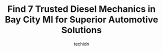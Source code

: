 ---
layout: ampstory
image: https://images.unsplash.com/photo-1632275227519-5a515f53272d?ixlib=rb-4.0.3&ixid=MnwxMjA3fDB8MHxwaG90by1wYWdlfHx8fGVufDB8fHx8&auto=format&fit=crop&w=640&h=853&q=80
author: techidn
featured: false
description: Looking for reliable and skilled Diesel Mechanic in Bay City MI, USA? Your search ends here with the 7 best Diesel Mechanic in town. With their expertise and commitment to delivering excepti
title: Find 7 Trusted Diesel Mechanics in Bay City MI for Superior Automotive Solutions
cover:
   title: Find 7 Trusted Diesel Mechanics in Bay City MI for Superior Automotive Solutions
   subtitle: Rickpate
   background: https://images.unsplash.com/photo-1632275227519-5a515f53272d?ixlib=rb-4.0.3&ixid=MnwxMjA3fDB8MHxwaG90by1wYWdlfHx8fGVufDB8fHx8&auto=format&fit=crop&w=640&h=853&q=80

pages: 
 - layout: thirds
   top: <h1>#1 Georges Auto Repair</h1>
   bottom: "<p>I have taken my vehicles to them several times and always felt I was being treated fairly, the work has always been done on time, and Ive never had a problem with the wo</p>"
   background: https://www.knot35.com/toplist/wp-content/uploads/2023/06/best-diesel-mechanic-1-in-bay-city-mi-1685838653.jpeg
   backgroundblur: true
 - layout: thirds
   top: <h1>#2 Raymonds Auto Repair</h1>
   bottom: "<p>1300 Columbus Ave, Bay City, MI 48708, United States</p>"
   background: https://www.knot35.com/toplist/wp-content/uploads/2023/06/best-diesel-mechanic-2-in-bay-city-mi-1685838653.jpeg
   cta:
      link: https://www.knot35.com/toplist/find-7-trusted-diesel-mechanics-in-bay-city-mi-for-superior-automotive-solutions/
      text: Find 7 Trusted Diesel Mechanics in Bay City MI for Superior Automotive Solutions
 - layout: thirds
   top: <h1>#3 Morgans Auto Repair</h1>
   bottom: "<p>800 Center Ave, Bay City, MI 48708, United States</p>"
   background: https://www.knot35.com/toplist/wp-content/uploads/2023/06/best-diesel-mechanic-3-in-bay-city-mi-1685838654.jpeg
   cta:
      link: https://www.knot35.com/toplist/find-7-trusted-diesel-mechanics-in-bay-city-mi-for-superior-automotive-solutions/
      text: Find 7 Trusted Diesel Mechanics in Bay City MI for Superior Automotive Solutions
 - layout: thirds
   top: <h1>#4 Garys Safety Center</h1>
   bottom: "<p>407 S Linn St, Bay City, MI 48706, United States</p>"
   background: https://images.unsplash.com/photo-1595364397663-fca4f075d796?ixlib=rb-4.0.3&ixid=MnwxMjA3fDB8MHxwaG90by1wYWdlfHx8fGVufDB8fHx8&auto=format&fit=crop&w=640&h=853&q=80
   cta:
      link: https://www.knot35.com/toplist/find-7-trusted-diesel-mechanics-in-bay-city-mi-for-superior-automotive-solutions/
      text: Find 7 Trusted Diesel Mechanics in Bay City MI for Superior Automotive Solutions
 - layout: thirds
   top: <h1>#5 Quality Car Care</h1>
   bottom: "<p>1308 N Henry St, Bay City, MI 48706, United States</p>"
   background: https://images.unsplash.com/photo-1533735380053-eb8d0759b24a?ixlib=rb-4.0.3&ixid=MnwxMjA3fDB8MHxwaG90by1wYWdlfHx8fGVufDB8fHx8&auto=format&fit=crop&w=640&h=853&q=80
   cta:
      link: https://www.knot35.com/toplist/find-7-trusted-diesel-mechanics-in-bay-city-mi-for-superior-automotive-solutions/
      text: Find 7 Trusted Diesel Mechanics in Bay City MI for Superior Automotive Solutions
 - layout: thirds
   top: <h1>#6 Prices Auto Service, Inc.</h1>
   bottom: "<p>1409 Marquette Pl, Bay City, MI 48706, United States</p>"
   background: https://images.unsplash.com/photo-1496096265110-f83ad7f96608?ixlib=rb-4.0.3&ixid=MnwxMjA3fDB8MHxwaG90by1wYWdlfHx8fGVufDB8fHx8&auto=format&fit=crop&w=640&h=853&q=80
   cta:
      link: https://www.knot35.com/toplist/find-7-trusted-diesel-mechanics-in-bay-city-mi-for-superior-automotive-solutions/
      text: Find 7 Trusted Diesel Mechanics in Bay City MI for Superior Automotive Solutions
 - layout: thirds
   top: <h1>#7 GCR Tires</h1>
   bottom: "<p>416 Washington Ave, Bay City, MI 48708, United States</p>"
   background: https://images.unsplash.com/photo-1488554378835-f7acf46e6c98?ixlib=rb-4.0.3&ixid=MnwxMjA3fDB8MHxwaG90by1wYWdlfHx8fGVufDB8fHx8&auto=format&fit=crop&w=640&h=853&q=80
   cta:
      link: https://www.knot35.com/toplist/find-7-trusted-diesel-mechanics-in-bay-city-mi-for-superior-automotive-solutions/
      text: Find 7 Trusted Diesel Mechanics in Bay City MI for Superior Automotive Solutions
 - layout: thirds
   middle: Continue reading...
   background: https://images.unsplash.com/photo-1533998839656-76f5e4b2bccb?ixlib=rb-4.0.3&ixid=MnwxMjA3fDB8MHxwaG90by1wYWdlfHx8fGVufDB8fHx8&auto=format&fit=crop&w=640&h=853&q=80
   cta:
      link: https://www.knot35.com/toplist/find-7-trusted-diesel-mechanics-in-bay-city-mi-for-superior-automotive-solutions/
      text: Find 7 Trusted Diesel Mechanics in Bay City MI for Superior Automotive Solutions
      
---